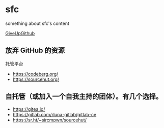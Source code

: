 # sfc
something about sfc's content

[GiveUpGithub](https://sfconservancy.org/GiveUpGitHub/)

## 放弃 GitHub 的资源
托管平台
+ https://codeberg.org/
+ https://sourcehut.org/
 
## 自托管（或加入一个自我主持的团体）。有几个选择。
+ https://gitea.io/
+ https://gitlab.com/rluna-gitlab/gitlab-ce
+ https://sr.ht/~sircmpwn/sourcehut/
